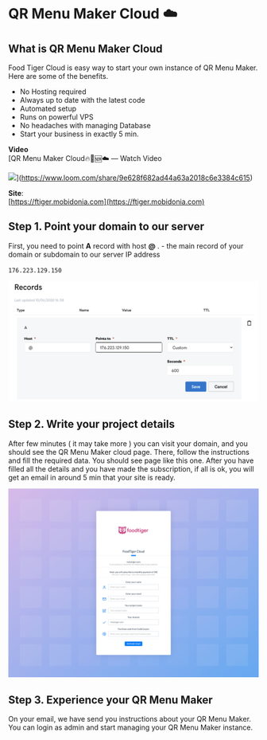 # QR Menu Maker Cloud ☁️

## What is QR Menu Maker Cloud

Food Tiger Cloud is easy way to start your own instance of QR Menu Maker. Here are some of the benefits.

* No Hosting required
* Always up to date with the latest code
* Automated setup
* Runs on powerful VPS
* No headaches with managing Database 
* Start your business in exactly 5 min. 

**Video**   
[QR Menu Maker Cloud🔥🐯🆕☁️ — Watch Video  
  
![](https://cdn.loom.com/sessions/thumbnails/9e628f682ad44a63a2018c6e3384c615-with-play.gif)](https://www.loom.com/share/9e628f682ad44a63a2018c6e3384c615)

**Site**:  
[https://ftiger.mobidonia.com](https://ftiger.mobidonia.com)





## Step 1. Point your domain to our server

First, you need to point **A** record with host **@** . - the main record of your domain or subdomain to our server IP address  
  
`176.223.129.150`  


![](../.gitbook/assets/domain.png)

## Step 2. Write your project details

After few minutes \( it may take more \) you can visit your domain, and you should see the QR Menu Maker cloud page. There, follow the instructions and fill the required data. You should see page like this one. After you have filled all the details and you have made the subscription, if all is ok, you will get an email in around 5 min that your site is ready. 

![](../.gitbook/assets/screencapture-restotiger-2020-07-05-18_18_17.png)

## Step 3. Experience your QR Menu Maker

On your email, we have send you instructions about your QR Menu Maker.  You can login as admin and start managing your QR Menu Maker instance.

